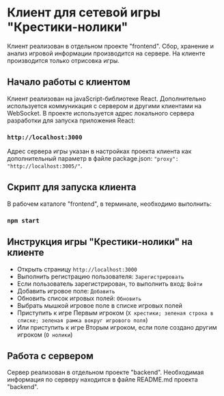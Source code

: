 # Клиент для сетевой игры "Крестики-нолики"

Клиент реализован в отдельном проекте "frontend".
Сбор, хранение и анализ игровой информации производится на сервере. 
На клиенте производится только отрисовка игры.

## Начало работы с клиентом

Клиент реализован на javaScript-библиотеке React.
Дополнительно используется коммуникация с сервером и другими клиентами на WebSocket.
В проекте используется адрес локального сервера разработки для запуска приложения React:

### `http://localhost:3000`

Адрес сервера игры указан в настройках проекта клиента как дополнительный параметр в файле package.json: `"proxy": "http://localhost:3005/"`.

## Скрипт для запуска клиента

В рабочем каталоге "frontend", в терминале, необходимо выполнить:

### `npm start`

## Инструкция игры "Крестики-нолики" на клиенте

* Открыть страницу `http://localhost:3000`
* Выполнить регистрацию пользователя: `Зарегистрировать`
* Если пользователь зарегистрирован, то выполнить вход: `Войти`
* Добавить игровое поле: `Добавить`
* Обновить список игровых полей: `Обновить`
* Выбрать мышкой игровое поле в списке игровых полей
* Приступить к игре Первым игроком (`Х крестики; зеленая строка в списке; зеленая рамка вокруг игрового поля`)
* Или приступить к игре Вторым игроком, если поле создано другим игроком (`О нолики`)

## Работа с сервером

Сервер реализован в отдельном проекте "backend".
Необходимая информация по серверу находится в файле README.md проекта "backend".
